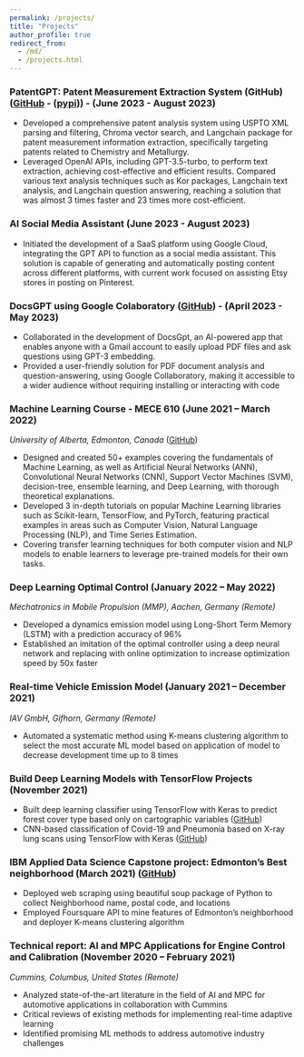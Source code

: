 ```yaml
---
permalink: /projects/
title: "Projects"
author_profile: true
redirect_from:
  - /md/
  - /projects.html
---
```


### PatentGPT: Patent Measurement Extraction System (GitHub) ([GitHub](https://github.com/arminnorouzi/patentGPT) - ([pypi](https://pypi.org/project/patentgpt-extract/))) - (June 2023 - August 2023)

- Developed a comprehensive patent analysis system using USPTO XML parsing and filtering, Chroma vector search, and Langchain package for patent measurement information extraction, specifically targeting patents related to Chemistry and Metallurgy.
- Leveraged OpenAI APIs, including GPT-3.5-turbo, to perform text extraction, achieving cost-effective and efficient results. Compared various text analysis techniques such as Kor packages, Langchain text analysis, and Langchain question answering, reaching a solution that was almost 3 times faster and 23 times more cost-efficient.

### AI Social Media Assistant (June 2023 - August 2023)

- Initiated the development of a SaaS platform using Google Cloud, integrating the GPT API to function as a social media assistant. This solution is capable of generating and automatically posting content across different platforms, with current work focused on assisting Etsy stores in posting on Pinterest.

### DocsGPT using Google Colaboratory ([GitHub](https://github.com/Farhad-Davaripour/DocsGPT)) - (April 2023 - May 2023)

- Collaborated in the development of DocsGpt, an AI-powered app that enables anyone with a Gmail account to easily upload PDF files and ask questions using GPT-3 embedding.
- Provided a user-friendly solution for PDF document analysis and question-answering, using Google Collaboratory, making it accessible to a wider audience without requiring installing or interacting with code

### Machine Learning Course - MECE 610 (June 2021 – March 2022)

_University of Alberta, Edmonton, Canada_ ([GitHub](https://github.com/arminnorouzi/ML-developed_course))

- Designed and created 50+ examples covering the fundamentals of Machine Learning, as well as Artificial Neural Networks (ANN), Convolutional Neural Networks (CNN), Support Vector Machines (SVM), decision-tree, ensemble learning, and Deep Learning, with thorough theoretical explanations.
- Developed 3 in-depth tutorials on popular Machine Learning libraries such as Scikit-learn, TensorFlow, and PyTorch, featuring practical examples in areas such as Computer Vision, Natural Language Processing (NLP), and Time Series Estimation.
- Covering transfer learning techniques for both computer vision and NLP models to enable learners to leverage pre-trained models for their own tasks.

### Deep Learning Optimal Control (January 2022 – May 2022)

_Mechatronics in Mobile Propulsion (MMP), Aachen, Germany (Remote)_

- Developed a dynamics emission model using Long-Short Term Memory (LSTM) with a prediction accuracy of 96%
- Established an imitation of the optimal controller using a deep neural network and replacing with online optimization to increase optimization speed by 50x faster

### Real-time Vehicle Emission Model (January 2021 – December 2021)

_IAV GmbH, Gifhorn, Germany (Remote)_

- Automated a systematic method using K-means clustering algorithm to select the most accurate ML model based on application of model to decrease development time up to 8 times

### Build Deep Learning Models with TensorFlow Projects (November 2021)

- Built deep learning classifier using TensorFlow with Keras to predict forest cover type based only on cartographic variables ([GitHub](https://github.com/arminnorouzi/Forest-Cover-Type-Classification))
- CNN-based classification of Covid-19 and Pneumonia based on X-ray lung scans using TensorFlow with Keras ([GitHub](https://github.com/arminnorouzi/Covid19-classifier-X-rays))

### IBM Applied Data Science Capstone project: Edmonton’s Best neighborhood (March 2021) ([GitHub](https://github.com/arminnorouzi/IBM_DataScience_Projects))

- Deployed web scraping using beautiful soup package of Python to collect Neighborhood name, postal code, and locations
- Employed Foursquare API to mine features of Edmonton’s neighborhood and deployer K-means clustering algorithm

### Technical report: AI and MPC Applications for Engine Control and Calibration (November 2020 – February 2021)

_Cummins, Columbus, United States (Remote)_

- Analyzed state-of-the-art literature in the field of AI and MPC for automotive applications in collaboration with Cummins
- Critical reviews of existing methods for implementing real-time adaptive learning
- Identified promising ML methods to address automotive industry challenges
